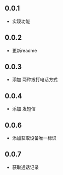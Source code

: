 ## 0.0.1

* 实现功能

## 0.0.2

* 更新readme


## 0.0.3

* 添加 两种拨打电话方式

## 0.0.4

* 添加 发短信

## 0.0.6

* 添加获取设备唯一标识

## 0.0.7

* 获取通话记录